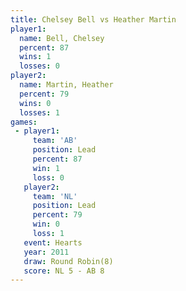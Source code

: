 ```yaml
---
title: Chelsey Bell vs Heather Martin
player1:               
  name: Bell, Chelsey  
  percent: 87          
  wins: 1              
  losses: 0            
player2:               
  name: Martin, Heather
  percent: 79          
  wins: 0              
  losses: 1            
games:
 - player1:        
     team: 'AB'    
     position: Lead
     percent: 87   
     win: 1        
     loss: 0       
   player2:        
     team: 'NL'    
     position: Lead
     percent: 79   
     win: 0        
     loss: 1       
   event: Hearts       
   year: 2011          
   draw: Round Robin(8)
   score: NL 5 - AB 8  
---
```

